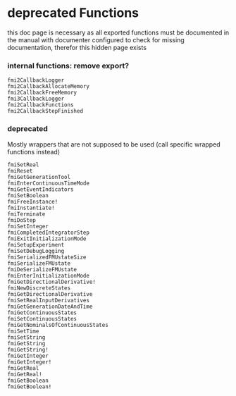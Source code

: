 # deprecated Functions

this doc page is necessary as all exported functions must be documented in the manual with documenter configured to check for missing documentation, therefor this hidden page exists

### internal functions: remove export?
```@docs
fmi2CallbackLogger
fmi2CallbackAllocateMemory
fmi2CallbackFreeMemory
fmi3CallbackLogger
fmi2CallbackFunctions
fmi2CallbackStepFinished
```

### deprecated
Mostly wrappers that are not supposed to be used (call specific wrapped functions instead)

```@docs
fmiSetReal
fmiReset
fmiGetGenerationTool
fmiEnterContinuousTimeMode
fmiGetEventIndicators
fmiSetBoolean
fmiFreeInstance!
fmiInstantiate!
fmiTerminate
fmiDoStep
fmiSetInteger
fmiCompletedIntegratorStep
fmiExitInitializationMode
fmiSetupExperiment
fmiSetDebugLogging
fmiSerializedFMUstateSize
fmiSerializeFMUstate
fmiDeSerializeFMUstate
fmiEnterInitializationMode
fmiGetDirectionalDerivative!
fmiNewDiscreteStates
fmiGetDirectionalDerivative
fmiSetRealInputDerivatives
fmiGetGenerationDateAndTime
fmiGetContinuousStates
fmiSetContinuousStates
fmiGetNominalsOfContinuousStates
fmiSetTime
fmiSetString
fmiGetString
fmiGetString!
fmiGetInteger
fmiGetInteger!
fmiGetReal
fmiGetReal!
fmiGetBoolean
fmiGetBoolean!
```
